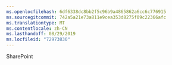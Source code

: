 ```yaml
---
ms.openlocfilehash: 6df6338dc8bb2f5c96b9a4865862a6cc6c776915
ms.sourcegitcommit: 742a5a21e73a811e9cea353d8275f09c22366afc
ms.translationtype: MT
ms.contentlocale: zh-CN
ms.lasthandoff: 08/29/2019
ms.locfileid: "72973830"
---
```

SharePoint